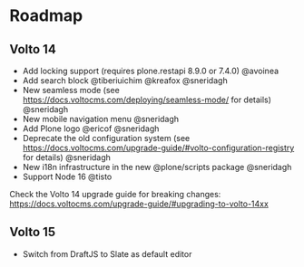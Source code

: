# Roadmap

## Volto 14

- Add locking support (requires plone.restapi 8.9.0 or 7.4.0) @avoinea
- Add search block @tiberiuichim @kreafox @sneridagh
- New seamless mode (see https://docs.voltocms.com/deploying/seamless-mode/ for details) @sneridagh
- New mobile navigation menu @sneridagh
- Add Plone logo @ericof @sneridagh
- Deprecate the old configuration system (see https://docs.voltocms.com/upgrade-guide/#volto-configuration-registry for details) @sneridagh
- New i18n infrastructure in the new @plone/scripts package @sneridagh
- Support Node 16 @tisto

Check the Volto 14 upgrade guide for breaking changes: https://docs.voltocms.com/upgrade-guide/#upgrading-to-volto-14xx

## Volto 15

- Switch from DraftJS to Slate as default editor
